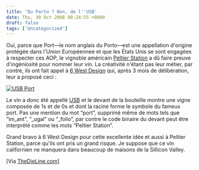 ```yaml
---
title: 'Du Porto ? Non, de l''USB'
date: Thu, 30 Oct 2008 08:24:55 +0000
draft: false
tags: ['Uncategorized']
---
```


Oui, parce que Port—le nom anglais du Porto—est une appellation d'origine protégée dans l'Union Européennee et que les États Unis se sont engagées à respecter ces AOP, le vignoble américain [Peltier Station](http://www.peltierstation.com/index.php) a dû faire preuve d'ingéniosité pour nommer leur vin. La créativité n'étant pas leur métier, par contre, ils ont fait appel à [6 West Design](http://www.6westdesign.com/) qui, après 3 mois de délibération, leur a proposé ceci :

[![USB Port](http://resources.madd0.com/images/soup/port_thumb.jpg)](http://resources.madd0.com/images/soup/port.jpg)

Le vin a donc été appellé [USB](http://www.peltierstation.com/ps_files/wines.htm) et le devant de la bouteille montre une vigne composée de 1s et de 0s et dont la racine forme le symbole du fameux port. Pas une mention du mot “port”, supprimé même de mots tels que “im\_ant”, “\_ugal” ou “\_folio”, par contre le code binaire du devant peut être interprété comme les mots “Peltier Station”.

Grand bravo à 6 West Design pour cette excellente idée et aussi à Peltier Station, parce qu'ils ont pris un grand risque. Je suppose que ce vin californien ne manquera dans beaucoup de maisons de la Sillicon Valley.

\[Via [TheDieLine.com](http://www.thedieline.com/blog/2008/10/usb-port-wine.html)\]